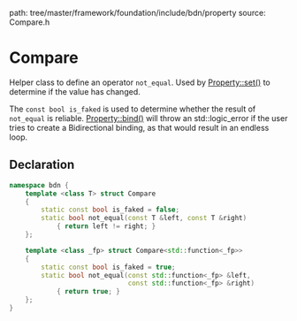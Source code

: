 path: tree/master/framework/foundation/include/bdn/property
source: Compare.h

# Compare

Helper class to define an operator `not_equal`. Used by [Property::set()](property.md#value) to determine if the value has changed.

The `const bool is_faked` is used to determine whether the result of `not_equal` is reliable. [Property::bind()](property.md#binding) will throw an std::logic_error if the user tries to create a Bidirectional binding, as that would result in an endless loop.

## Declaration

```C++
namespace bdn {
	template <class T> struct Compare
	{
	    static const bool is_faked = false;
	    static bool not_equal(const T &left, const T &right) 
	    	{ return left != right; }
	};

	template <class _fp> struct Compare<std::function<_fp>>
	{
	    static const bool is_faked = true;
	    static bool not_equal(const std::function<_fp> &left, 
	    					  const std::function<_fp> &right) 
	    	{ return true; }
	};
}
```
